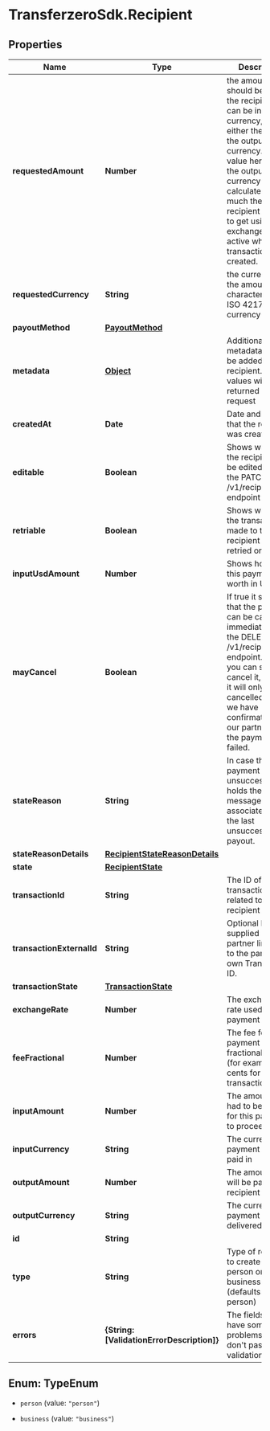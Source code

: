 # TransferzeroSdk.Recipient

## Properties
Name | Type | Description | Notes
------------ | ------------- | ------------- | -------------
**requestedAmount** | **Number** | the amount that should be paid to the recipient. This can be in any currency, usually either the input or the output currency. If the value here is not the output currency we will calculate how much the recipient is going to get using the exchange rates active when the transaction was created. | 
**requestedCurrency** | **String** | the currency of the amount in 3-character alpha ISO 4217 currency format | 
**payoutMethod** | [**PayoutMethod**](PayoutMethod.md) |  | 
**metadata** | [**Object**](.md) | Additional metadata that can be added to a recipient. These values will be returned on request | [optional] 
**createdAt** | **Date** | Date and time that the recipient was created. | [optional] 
**editable** | **Boolean** | Shows whether the recipient can be edited using the PATCH /v1/recipients/{id} endpoint or not | [optional] 
**retriable** | **Boolean** | Shows whether the transaction made to the recipient can be retried or not | [optional] 
**inputUsdAmount** | **Number** | Shows how much this payment is worth in USD | [optional] 
**mayCancel** | **Boolean** | If true it shows that the payment can be cancelled immediately using the DELETE /v1/recipients/{id} endpoint. If false you can still try to cancel it, however it will only gets cancelled once we have confirmation from our partner that the payment has failed. | [optional] 
**stateReason** | **String** | In case the payment is unsuccessful it holds the error message associated with the last unsuccessful payout. | [optional] 
**stateReasonDetails** | [**RecipientStateReasonDetails**](RecipientStateReasonDetails.md) |  | [optional] 
**state** | [**RecipientState**](RecipientState.md) |  | [optional] 
**transactionId** | **String** | The ID of the transaction that is related to this recipient | [optional] 
**transactionExternalId** | **String** | Optional ID that is supplied by partner linking it to the partner&#39;s own Transaction ID. | [optional] 
**transactionState** | [**TransactionState**](TransactionState.md) |  | [optional] 
**exchangeRate** | **Number** | The exchange rate used in this payment | [optional] 
**feeFractional** | **Number** | The fee for this payment in fractional units (for example cents for USD transactions) | [optional] 
**inputAmount** | **Number** | The amount that had to be paid in for this payment to proceed | [optional] 
**inputCurrency** | **String** | The currency this payment was paid in | [optional] 
**outputAmount** | **Number** | The amount that will be paid to the recipient | [optional] 
**outputCurrency** | **String** | The currency the payment will be delivered in | [optional] 
**id** | **String** |  | [optional] 
**type** | **String** | Type of recipient to create - either person or business (defaults to person)  | [optional] 
**errors** | **{String: [ValidationErrorDescription]}** | The fields that have some problems and don&#39;t pass validation | [optional] 


<a name="TypeEnum"></a>
## Enum: TypeEnum


* `person` (value: `"person"`)

* `business` (value: `"business"`)





